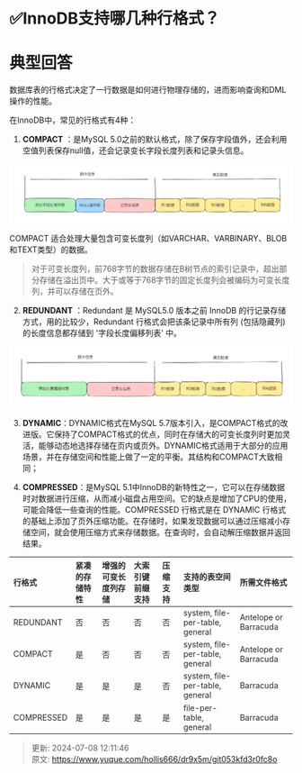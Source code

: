 # ✅InnoDB支持哪几种行格式？

# 典型回答


数据库表的行格式决定了一行数据是如何进行物理存储的，进而影响查询和DML操作的性能。



在InnoDB中，常见的行格式有4种：



1. **COMPACT** ：是MySQL 5.0之前的默认格式，除了保存字段值外，还会利用空值列表保存null值，还会记录变长字段长度列表和记录头信息。



![1691226687920-9b65a97a-4cc8-4f19-89d3-4cf8f099c059.png](./img/uDRss6aD_peebx6t/1691226687920-9b65a97a-4cc8-4f19-89d3-4cf8f099c059-796652.png)



COMPACT 适合处理大量包含可变长度列（如VARCHAR、VARBINARY、BLOB和TEXT类型）的数据。



> 对于可变长度列，前768字节的数据存储在B树节点的索引记录中，超出部分存储在溢出页中。大于或等于768字节的固定长度列会被编码为可变长度列，并可以存储在页外。
>



2. **REDUNDANT** ：Redundant 是 MySQL5.0 版本之前 InnoDB 的行记录存储方式，用的比较少，Redundant 行格式会把该条记录中所有列 (包括隐藏列) 的长度信息都存储到 '字段长度偏移列表' 中。





![1691226921724-f2365ad2-beb2-458a-962d-b3d8ffc40a78.png](./img/uDRss6aD_peebx6t/1691226921724-f2365ad2-beb2-458a-962d-b3d8ffc40a78-359177.png)





3. **DYNAMIC**：DYNAMIC格式在MySQL 5.7版本引入，是COMPACT格式的改进版。它保持了COMPACT格式的优点，同时在存储大的可变长度列时更加灵活，能够动态地选择存储在页内或页外。DYNAMIC格式适用于大部分的应用场景，并在存储空间和性能上做了一定的平衡。其结构和COMPACT大致相同；



4. **COMPRESSED**：是MySQL 5.1中InnoDB的新特性之一，它可以在存储数据时对数据进行压缩，从而减小磁盘占用空间。它的缺点是增加了CPU的使用，可能会降低一些查询的性能。COMPRESSED 行格式是在 DYNAMIC 行格式的基础上添加了页外压缩功能。在存储时，如果发现数据可以通过压缩减小存储空间，就会使用压缩方式来存储数据。在查询时，会自动解压缩数据并返回结果。





| **<font style="color:rgb(36, 41, 46);">行格式</font>** | **<font style="color:rgb(36, 41, 46);">紧凑的存储特性</font>** | **<font style="color:rgb(36, 41, 46);">增强的可变长度列存储</font>** | **<font style="color:rgb(36, 41, 46);">大索引键前缀支持</font>** | **<font style="color:rgb(36, 41, 46);">压缩支持</font>** | **<font style="color:rgb(36, 41, 46);">支持的表空间类型</font>** | **<font style="color:rgb(36, 41, 46);">所需文件格式</font>** |
| :--- | :--- | :--- | :--- | :--- | :--- | :--- |
| <font style="color:rgb(36, 41, 46);">REDUNDANT</font> | <font style="color:rgb(36, 41, 46);">否</font> | <font style="color:rgb(36, 41, 46);">否</font> | <font style="color:rgb(36, 41, 46);">否</font> | <font style="color:rgb(36, 41, 46);">否</font> | <font style="color:rgb(36, 41, 46);">system, file-per-table, general</font> | <font style="color:rgb(36, 41, 46);">Antelope or Barracuda</font> |
| <font style="color:rgb(36, 41, 46);">COMPACT</font> | <font style="color:rgb(36, 41, 46);">是</font> | <font style="color:rgb(36, 41, 46);">否</font> | <font style="color:rgb(36, 41, 46);">否</font> | <font style="color:rgb(36, 41, 46);">否</font> | <font style="color:rgb(36, 41, 46);">system, file-per-table, general</font> | <font style="color:rgb(36, 41, 46);">Antelope or Barracuda</font> |
| <font style="color:rgb(36, 41, 46);">DYNAMIC</font> | <font style="color:rgb(36, 41, 46);">是</font> | <font style="color:rgb(36, 41, 46);">是</font> | <font style="color:rgb(36, 41, 46);">是</font> | <font style="color:rgb(36, 41, 46);">否</font> | <font style="color:rgb(36, 41, 46);">system, file-per-table, general</font> | <font style="color:rgb(36, 41, 46);">Barracuda</font> |
| <font style="color:rgb(36, 41, 46);">COMPRESSED</font> | <font style="color:rgb(36, 41, 46);">是</font> | <font style="color:rgb(36, 41, 46);">是</font> | <font style="color:rgb(36, 41, 46);">是</font> | <font style="color:rgb(36, 41, 46);">是</font> | <font style="color:rgb(36, 41, 46);">file-per-table, general</font> | <font style="color:rgb(36, 41, 46);">Barracuda</font> |




> 更新: 2024-07-08 12:11:46  
> 原文: <https://www.yuque.com/hollis666/dr9x5m/git053kfd3r0fc8o>